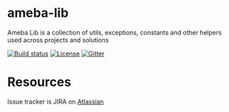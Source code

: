 ameba-lib
=====================
Ameba Lib is a collection of utils, exceptions, constants and other helpers used across projects and solutions

[![Build status][travis-image]][travis-url]
[![License][license-image]][license-url]
[![Gitter][gitter-image]][gitter-url]

[travis-image]: https://img.shields.io/travis/abraxas-labs/ameba-lib.svg?style=flat-square
[travis-url]: https://travis-ci.org/abraxas-labs/ameba-lib
[license-image]: http://img.shields.io/:license-Apache2.0-blue.svg?style=flat-square
[license-url]: LICENSE
[gitter-image]: https://badges.gitter.im/Join%20Chat.svg
[gitter-url]: https://gitter.im/abraxas-labs/ameba-lib?utm_source=badge&utm_medium=badge&utm_campaign=pr-badge&utm_content=badge

# Resources

Issue tracker is JIRA on [Atlassian](https://jira.eia.abraxas.ch/browse)
